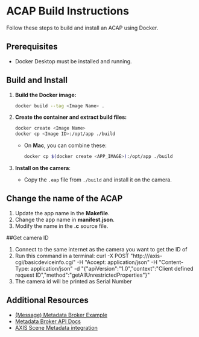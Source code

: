# ACAP Build Instructions

Follow these steps to build and install an ACAP using Docker.

## Prerequisites

- Docker Desktop must be installed and running.

## Build and Install

1. **Build the Docker image:**
   ```bash
   docker build --tag <Image Name> .
    ```

2. **Create the container and extract build files:**
   ```bash
   docker create <Image Name>
   docker cp <Image ID>:/opt/app ./build
    ```
   * On **Mac**, you can combine these:
     ```bash
     docker cp $(docker create <APP_IMAGE>):/opt/app ./build
     ```

3. **Install on the camera**:
    * Copy the ```.eap``` file from ```./build``` and install it on the camera.


## Change the name of the ACAP

1. Update the app name in the **Makefile**.
2. Change the app name in **manifest.json**.
3. Modify the name in the **.c** source file.

##Get camera ID

1. Connect to the same internet as the camera you want to get the ID of
2. Run this command in a terminal: curl -X POST "http://<Camera IP>/axis-cgi/basicdeviceinfo.cgi" -H "Accept: application/json" -H "Content-Type: application/json" -d "{\"apiVersion\":\"1.0\",\"context\":\"Client defined request ID\",\"method\":\"getAllUnrestrictedProperties\"}"
3. The camera id will be printed as Serial Number

## Additional Resources

- [(Message) Metadata Broker Example](https://github.com/AxisCommunications/acap-native-sdk-examples/tree/main/message-broker)
- [Metadata Broker API Docs](https://axiscommunications.github.io/acap-documentation/docs/api/src/api/metadata-broker/html/standard_topics.html)
- [AXIS Scene Metadata integration](https://www.axis.com/developer-community/scene-metadata-integration)